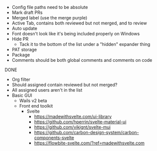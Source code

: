 * Config file paths need to be absolute
* Mark draft PRs
* Merged label (use the merge purple)
* Active Tab, contains both reviewed but not merged, and to review
* Auto update
* Font doesn't look like it's being included properly on Windows
* Hide PR
	* Tack it to the bottom of the list under a "hidden" expander thing
* PAT storage
* Package
* Comments should be both global comments and comments on code

DONE
* Org filter
* Should assigned contain reviewed but not merged?
* All assigned users aren't in the list
* Basic GUI
  * Wails v2 beta
  * Front end toolkit
    * Svelte
      * https://madewithsvelte.com/ui-library
      * https://github.com/hperrin/svelte-material-ui
      * https://github.com/vikignt/svelte-mui
      * https://github.com/carbon-design-system/carbon-components-svelte
      * https://flowbite-svelte.com/?ref=madewithsvelte.com

